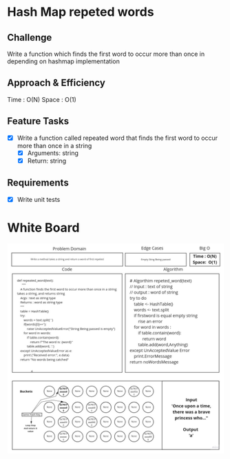 # Hash Map repeted words

## Challenge

Write a function which finds the first word to occur more than once in
depending on hashmap implementation

## Approach & Efficiency

Time : O(N)
Space : O(1)

## Feature Tasks

* [x] Write a function called repeated word that finds the first word to occur more than once in a string
    - [x] Arguments: string
    - [x] Return: string

## Requirements

* [x] Write unit tests
# White Board

![Hash Map repeted words](whiteboard.jpg)
